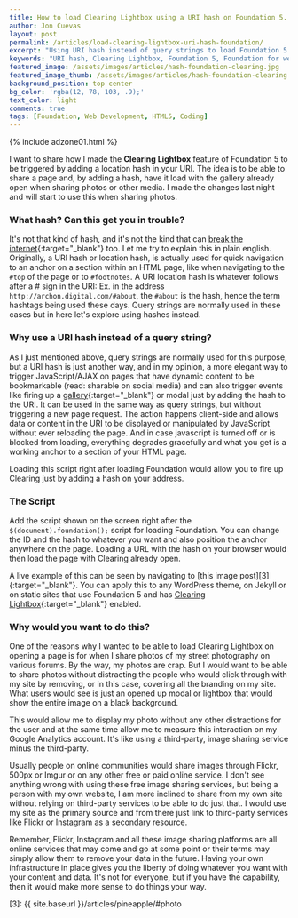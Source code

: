 ```yaml
---
title: How to load Clearing Lightbox using a URI hash on Foundation 5.
author: Jon Cuevas
layout: post
permalink: /articles/load-clearing-lightbox-uri-hash-foundation/
excerpt: "Using URI hash instead of query strings to load Foundation 5's Clearing Lightbox or modals"
keywords: "URI hash, Clearing Lightbox, Foundation 5, Foundation for websites, Responsive, jQuery, Street Photography, Flickr, 500px"
featured_image: /assets/images/articles/hash-foundation-clearing.jpg
featured_image_thumb: /assets/images/articles/hash-foundation-clearing.jpg
background_position: top center
bg_color: 'rgba(12, 78, 103, .9);'
text_color: light
comments: true
tags: [Foundation, Web Development, HTML5, Coding]
---
```

<div class="offgrid-right"><p>{% include adzone01.html %}</p></div>

<p class="lead">
I want to share how I made the <strong>Clearing Lightbox</strong> feature of Foundation 5 to be triggered by adding a location hash in your URI. The idea is to be able to share a page and, by adding a hash, have it load with the gallery already open when sharing photos or other media. I made the changes last night and will start to use this when sharing photos.
</p>

### What hash? Can this get you in trouble?

It's not that kind of hash, and it's not the kind that can [break the internet][2]{:target="_blank"} too. Let me try to explain this in plain english. Originally, a URI hash or location hash, is actually used for quick navigation to an anchor on a section within an HTML page, like when navigating to the ```#top``` of the page or to ```#footnotes```. A URI location hash is whatever follows after a # sign in the URI: Ex. in the address ```http://archon.digital.com/#about```, the ```#about``` is the hash, hence the term hashtags being used these days. Query strings are normally used in these cases but in here let's explore using hashes instead.

### Why use a URI hash instead of a query string?

As I just mentioned above, query strings are normally used for this purpose, but a URI hash is just another way, and in my opinion, a more elegant way to trigger JavaScript/AJAX on pages that have dynamic content to be bookmarkable (read: sharable on social media) and can also trigger events like firing up a [gallery][1]{:target="_blank"} or modal just by adding the hash to the URI. It can be used in the same way as query strings, but without triggering a new page request. The action happens client-side and allows data or content in the URI to be displayed or manipulated by JavaScript without ever reloading the page. And in case javascript is turned off or is blocked from loading, everything degrades gracefully and what you get is a working anchor to a section of your HTML page.

<div class="offgrid-left">
	<script src="https://gist.github.com/archondigital/c9a9902a8d96ad68e013.js"></script>
	<p class="caption">Loading this script right after loading Foundation would allow you to fire up Clearing just by adding a hash on your address.</p>
</div>

### The Script

Add the script shown on the screen right after the ```$(document).foundation();``` script for loading Foundation. You can change the ID and the hash to whatever you want and also position the anchor anywhere on the page. Loading a URL with the hash on your browser would then load the page with Clearing already open.

A live example of this can be seen by navigating to [this image post][3]{:target="_blank"}. You can apply this to any WordPress theme, on Jekyll or on static sites that use Foundation 5 and has [Clearing Lightbox][1]{:target="_blank"} enabled.


### Why would you want to do this?

One of the reasons why I wanted to be able to load Clearing Lightbox on opening a page is for when I share photos of my street photography on various forums. By the way, my photos are crap. But I would want to be able to share photos without distracting the people who would click through with my site by removing, or in this case, covering all the branding on my site. What users would see is just an opened up modal or lightbox that would show the entire image on a black background.

This would allow me to display my photo without any other distractions for the user and at the same time allow me to measure this interaction on my Google Analytics account. It's like using a third-party, image sharing service minus the third-party.

Usually people on online communities would share images through Flickr, 500px or Imgur or on any other free or paid online service. I don't see anything wrong with using these free image sharing services, but being a person with my own website, I am more inclined to share from my own site without relying on third-party services to be able to do just that. I would use my site as the primary source and from there just link to third-party services like Flickr or Instagram as a secondary resource.

Remember, Flickr, Instagram and all these image sharing platforms are all online services that may come and go at some point or their terms may simply allow them to remove your data in the future. Having your own infrastructure in place gives you the liberty of doing whatever you want with your content and data. It's not for everyone, but if you have the capability, then it would make more sense to do things your way.

[1]: http://foundation.zurb.com/docs/components/clearing.html
[2]: http://isolani.co.uk/blog/javascript/BreakingTheWebWithHashBangs
[3]: {{ site.baseurl }}/articles/pineapple/#photo

